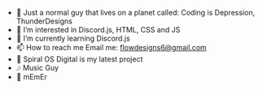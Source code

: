 - 👋 Just a normal guy that lives on a planet called: Coding is Depression, ThunderDesigns
- 👀 I’m interested in Discord.js, HTML, CSS and JS
- 🌱 I’m currently learning Discord.js
- 📫 How to reach me Email me: flowdesigns6@gmail.com
- 🔨 Spiral OS Digital is my latest project
- 🎶 Music Guy
- 🤣 mEmEr

<!---
ThunderCoding/ThunderCoding is a ✨ special ✨ repository because its `README.md` (this file) appears on your GitHub profile.
You can click the Preview link to take a look at your changes.
--->
